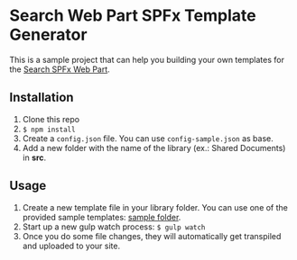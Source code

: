 # Search Web Part SPFx Template Generator
This is a sample project that can help you building your own templates for the [Search SPFx Web Part](https://github.com/estruyf/search-wp-spfx).

## Installation
1. Clone this repo
1. `$ npm install`
1. Create a `config.json` file. You can use `config-sample.json` as base.
1. Add a new folder with the name of the library (ex.: Shared Documents) in **src**.

## Usage
1. Create a new template file in your library folder. You can use one of the provided sample templates: [sample folder](./sample).
1. Start up a new gulp watch process: `$ gulp watch`
1. Once you do some file changes, they will automatically get transpiled and uploaded to your site.
